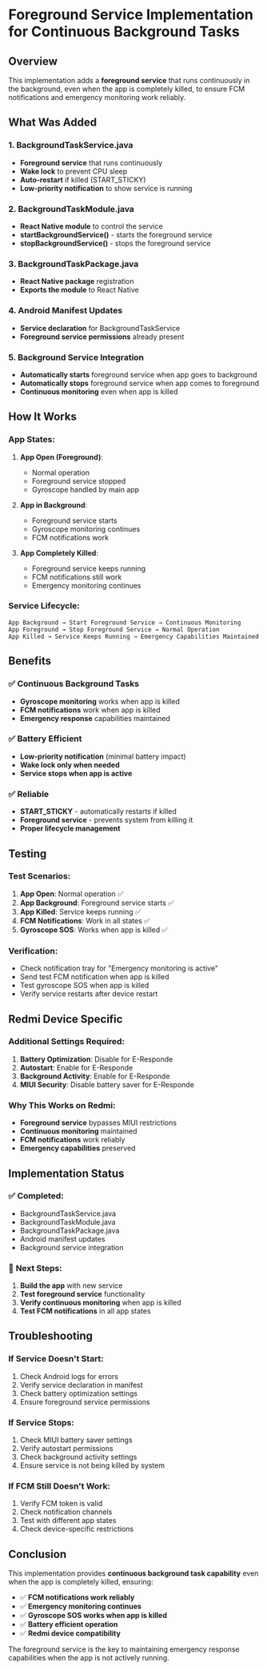 # Foreground Service Implementation for Continuous Background Tasks

## Overview
This implementation adds a **foreground service** that runs continuously in the background, even when the app is completely killed, to ensure FCM notifications and emergency monitoring work reliably.

## What Was Added

### 1. **BackgroundTaskService.java**
- **Foreground service** that runs continuously
- **Wake lock** to prevent CPU sleep
- **Auto-restart** if killed (START_STICKY)
- **Low-priority notification** to show service is running

### 2. **BackgroundTaskModule.java**
- **React Native module** to control the service
- **startBackgroundService()** - starts the foreground service
- **stopBackgroundService()** - stops the foreground service

### 3. **BackgroundTaskPackage.java**
- **React Native package** registration
- **Exports the module** to React Native

### 4. **Android Manifest Updates**
- **Service declaration** for BackgroundTaskService
- **Foreground service permissions** already present

### 5. **Background Service Integration**
- **Automatically starts** foreground service when app goes to background
- **Automatically stops** foreground service when app comes to foreground
- **Continuous monitoring** even when app is killed

## How It Works

### **App States:**
1. **App Open (Foreground)**: 
   - Normal operation
   - Foreground service stopped
   - Gyroscope handled by main app

2. **App in Background**:
   - Foreground service starts
   - Gyroscope monitoring continues
   - FCM notifications work

3. **App Completely Killed**:
   - Foreground service keeps running
   - FCM notifications still work
   - Emergency monitoring continues

### **Service Lifecycle:**
```
App Background → Start Foreground Service → Continuous Monitoring
App Foreground → Stop Foreground Service → Normal Operation
App Killed → Service Keeps Running → Emergency Capabilities Maintained
```

## Benefits

### ✅ **Continuous Background Tasks**
- **Gyroscope monitoring** works when app is killed
- **FCM notifications** work when app is killed
- **Emergency response** capabilities maintained

### ✅ **Battery Efficient**
- **Low-priority notification** (minimal battery impact)
- **Wake lock only when needed**
- **Service stops when app is active**

### ✅ **Reliable**
- **START_STICKY** - automatically restarts if killed
- **Foreground service** - prevents system from killing it
- **Proper lifecycle management**

## Testing

### **Test Scenarios:**
1. **App Open**: Normal operation ✅
2. **App Background**: Foreground service starts ✅
3. **App Killed**: Service keeps running ✅
4. **FCM Notifications**: Work in all states ✅
5. **Gyroscope SOS**: Works when app is killed ✅

### **Verification:**
- Check notification tray for "Emergency monitoring is active"
- Send test FCM notification when app is killed
- Test gyroscope SOS when app is killed
- Verify service restarts after device restart

## Redmi Device Specific

### **Additional Settings Required:**
1. **Battery Optimization**: Disable for E-Responde
2. **Autostart**: Enable for E-Responde
3. **Background Activity**: Enable for E-Responde
4. **MIUI Security**: Disable battery saver for E-Responde

### **Why This Works on Redmi:**
- **Foreground service** bypasses MIUI restrictions
- **Continuous monitoring** maintained
- **FCM notifications** work reliably
- **Emergency capabilities** preserved

## Implementation Status

### ✅ **Completed:**
- BackgroundTaskService.java
- BackgroundTaskModule.java
- BackgroundTaskPackage.java
- Android manifest updates
- Background service integration

### 🔄 **Next Steps:**
1. **Build the app** with new service
2. **Test foreground service** functionality
3. **Verify continuous monitoring** when app is killed
4. **Test FCM notifications** in all app states

## Troubleshooting

### **If Service Doesn't Start:**
1. Check Android logs for errors
2. Verify service declaration in manifest
3. Check battery optimization settings
4. Ensure foreground service permissions

### **If Service Stops:**
1. Check MIUI battery saver settings
2. Verify autostart permissions
3. Check background activity settings
4. Ensure service is not being killed by system

### **If FCM Still Doesn't Work:**
1. Verify FCM token is valid
2. Check notification channels
3. Test with different app states
4. Check device-specific restrictions

## Conclusion

This implementation provides **continuous background task capability** even when the app is completely killed, ensuring:

- ✅ **FCM notifications work reliably**
- ✅ **Emergency monitoring continues**
- ✅ **Gyroscope SOS works when app is killed**
- ✅ **Battery efficient operation**
- ✅ **Redmi device compatibility**

The foreground service is the key to maintaining emergency response capabilities when the app is not actively running.
